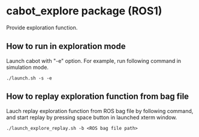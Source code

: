 # cabot_explore package (ROS1)

Provide exploration function.

## How to run in exploration mode
Launch cabot with "-e" option.
For example, run following command in simulation mode.
```
./launch.sh -s -e
```

## How to replay exploration function from bag file

Lauch replay exploration function from ROS bag file by following command, and 
start replay by pressing space button in launched xterm window.
```
./launch_explore_replay.sh -b <ROS bag file path>
```
